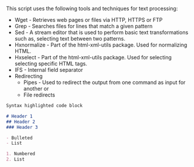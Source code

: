 
This script uses the following tools and techniques for text processing:
  - Wget \- Retrieves web pages or files via HTTP, HTTPS or FTP
  - Grep \- Searches files for lines that match a given pattern
  - Sed \- A stream editor that is used to perform basic text transformations such as, selecting text between two patterns.
  - Hxnormalize \- Part of the html-xml-utils package. Used for normalizing HTML.
  - Hxselect \- Part of the html-xml-utils package. Used for selecting selecting specific HTML tags.
  - IFS \- Internal field separator
  - Redirecting
      - Pipes \- Used to redirect the output from one command as input for another or 
      - File redirects 
```markdown
Syntax highlighted code block

# Header 1
## Header 2
### Header 3

- Bulleted
- List

1. Numbered
2. List

